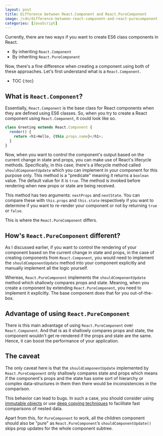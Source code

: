 ```yaml
---
layout: post
title: Difference between React.Component and React.PureComponent
image: /cdn/difference-between-react-component-and-react-purecomponent.png
categories: [JavaScript]
---
```


Currently, there are two ways if you want to create ES6 class components in React.

- By inheriting `React.Component`
- By inheriting `React.PureComponent`

Now, there's a fine difference when creating a component using both of these approaches. Let's first understand what is a `React.Component`.

* TOC
{:toc}

## What is `React.Component`?

Essentially, `React.Component` is the base class for React components when they are defined using ES6 classes. So, when you try to create a React component using `React.Component`, it could look like so.

```js
class Greeting extends React.Component {
  render() {
    return <h1>Hello, {this.props.name}</h1>;
  }
}
```

Now, when you want to control the component's output based on the current change in state and props, you can make use of React's lifecycle methods. Specifically, in this case, there's a lifecycle method called `shouldComponentUpdate` which you can implement in your component for this purpose only. This method is a "predicate" meaning it returns a `boolean` value. The default value for it is `true`. The method is invoked before rendering when new props or state are being received.

This method has two arguments: `nextProps` and `nextState`. You can compare these with `this.props` and `this.state` respectively if you want to determine if you want to re-render your component or not by returning `true` or `false`.

This is where the `React.PureComponent` differs.

## How's `React.PureComponent` different?

As I discussed earlier, if you want to control the rendering of your component based on the current change in state and props, in the case of creating components from `React.Component`, you would need to implement the 
`shouldComponentUpdate` method into your component explicitly and manually implement all the logic yourself.

Whereas, `React.PureComponent` implements the `shouldComponentUpdate` method which shallowly compares props and state. Meaning, when you create a component by extending `React.PureComponent`, you need to implement it explicitly. The base component does that for you out-of-the-box.

## Advantage of using `React.PureComponent`

There is this main advantage of using `React.PureComponent` over `React.Component`. And that is as it shallowly compares props and state, the component wouldn't get re-rendered if the props and state are the same. Hence, it can boost the performance of your application.

## The caveat

The only caveat here is that the `shouldComponentUpdate` implemented by `React.PureComponent` only shallowly compares state and props which means if the component's props and the state has some sort of hierarchy or complex data-structures in them then there would be inconsistencies in the comparison. 

This behavior can lead to bugs. In such a case, you should consider using [immutable objects](https://facebook.github.io/immutable-js/) or use [deep copying techniques](https://www.amitmerchant.com/deep-copy-objects-using-json-stringify-json-parse/) to facilitate fast comparisons of nested data.

Apart from this, for `PureComponent` to work, all the children component should also be "pure" as `React.PureComponent`’s `shouldComponentUpdate()` skips prop updates for the whole component subtree.